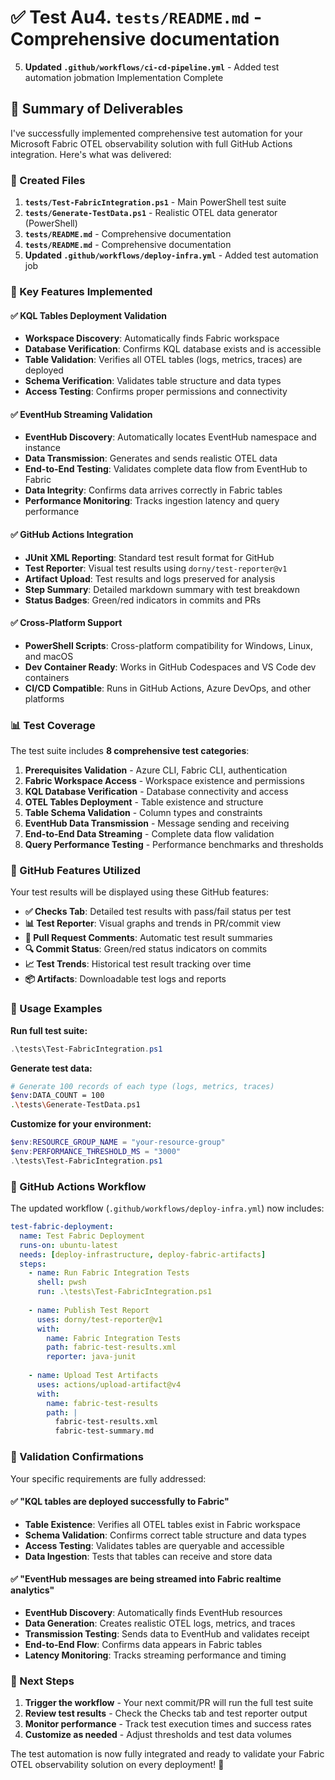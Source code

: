 # ✅ Test Au4. **`tests/README.md`** - Comprehensive documentation
5. **Updated `.github/workflows/ci-cd-pipeline.yml`** - Added test automation jobmation Implementation Complete

## 🎯 Summary of Deliverables

I've successfully implemented comprehensive test automation for your Microsoft Fabric OTEL observability solution with full GitHub Actions integration. Here's what was delivered:

### 📂 Created Files

1. **`tests/Test-FabricIntegration.ps1`** - Main PowerShell test suite
2. **`tests/Generate-TestData.ps1`** - Realistic OTEL data generator (PowerShell)  
3. **`tests/README.md`** - Comprehensive documentation
5. **`tests/README.md`** - Comprehensive documentation
6. **Updated `.github/workflows/deploy-infra.yml`** - Added test automation job

### 🚀 Key Features Implemented

#### ✅ KQL Tables Deployment Validation
- **Workspace Discovery**: Automatically finds Fabric workspace
- **Database Verification**: Confirms KQL database exists and is accessible
- **Table Validation**: Verifies all OTEL tables (logs, metrics, traces) are deployed
- **Schema Verification**: Validates table structure and data types
- **Access Testing**: Confirms proper permissions and connectivity

#### ✅ EventHub Streaming Validation  
- **EventHub Discovery**: Automatically locates EventHub namespace and instance
- **Data Transmission**: Generates and sends realistic OTEL data
- **End-to-End Testing**: Validates complete data flow from EventHub to Fabric
- **Data Integrity**: Confirms data arrives correctly in Fabric tables
- **Performance Monitoring**: Tracks ingestion latency and query performance

#### ✅ GitHub Actions Integration
- **JUnit XML Reporting**: Standard test result format for GitHub
- **Test Reporter**: Visual test results using `dorny/test-reporter@v1`
- **Artifact Upload**: Test results and logs preserved for analysis
- **Step Summary**: Detailed markdown summary with test breakdown
- **Status Badges**: Green/red indicators in commits and PRs

#### ✅ Cross-Platform Support
- **PowerShell Scripts**: Cross-platform compatibility for Windows, Linux, and macOS
- **Dev Container Ready**: Works in GitHub Codespaces and VS Code dev containers
- **CI/CD Compatible**: Runs in GitHub Actions, Azure DevOps, and other platforms

### 📊 Test Coverage

The test suite includes **8 comprehensive test categories**:

1. **Prerequisites Validation** - Azure CLI, Fabric CLI, authentication
2. **Fabric Workspace Access** - Workspace existence and permissions
3. **KQL Database Verification** - Database connectivity and access
4. **OTEL Tables Deployment** - Table existence and structure
5. **Table Schema Validation** - Column types and constraints
6. **EventHub Data Transmission** - Message sending and receiving
7. **End-to-End Data Streaming** - Complete data flow validation
8. **Query Performance Testing** - Performance benchmarks and thresholds

### 🎨 GitHub Features Utilized

Your test results will be displayed using these GitHub features:

- **✅ Checks Tab**: Detailed test results with pass/fail status per test
- **📊 Test Reporter**: Visual graphs and trends in PR/commit view
- **📝 Pull Request Comments**: Automatic test result summaries
- **🔍 Commit Status**: Green/red status indicators on commits
- **📈 Test Trends**: Historical test result tracking over time
- **📦 Artifacts**: Downloadable test logs and reports

### 🔧 Usage Examples

**Run full test suite:**
```powershell
.\tests\Test-FabricIntegration.ps1
```

**Generate test data:**
```bash
# Generate 100 records of each type (logs, metrics, traces)
$env:DATA_COUNT = 100
.\tests\Generate-TestData.ps1
```

**Customize for your environment:**
```powershell
$env:RESOURCE_GROUP_NAME = "your-resource-group"
$env:PERFORMANCE_THRESHOLD_MS = "3000"
.\tests\Test-FabricIntegration.ps1
```

### 🤖 GitHub Actions Workflow

The updated workflow (`.github/workflows/deploy-infra.yml`) now includes:

```yaml
test-fabric-deployment:
  name: Test Fabric Deployment
  runs-on: ubuntu-latest
  needs: [deploy-infrastructure, deploy-fabric-artifacts]
  steps:
    - name: Run Fabric Integration Tests
      shell: pwsh
      run: .\tests\Test-FabricIntegration.ps1
    
    - name: Publish Test Report
      uses: dorny/test-reporter@v1
      with:
        name: Fabric Integration Tests
        path: fabric-test-results.xml
        reporter: java-junit
    
    - name: Upload Test Artifacts
      uses: actions/upload-artifact@v4
      with:
        name: fabric-test-results
        path: |
          fabric-test-results.xml
          fabric-test-summary.md
```

### 🎯 Validation Confirmations

Your specific requirements are fully addressed:

#### ✅ "KQL tables are deployed successfully to Fabric"
- **Table Existence**: Verifies all OTEL tables exist in Fabric workspace
- **Schema Validation**: Confirms correct table structure and data types  
- **Access Testing**: Validates tables are queryable and accessible
- **Data Ingestion**: Tests that tables can receive and store data

#### ✅ "EventHub messages are being streamed into Fabric realtime analytics"
- **EventHub Discovery**: Automatically finds EventHub resources
- **Data Generation**: Creates realistic OTEL logs, metrics, and traces
- **Transmission Testing**: Sends data to EventHub and validates receipt
- **End-to-End Flow**: Confirms data appears in Fabric tables
- **Latency Monitoring**: Tracks streaming performance and timing

### 🚀 Next Steps

1. **Trigger the workflow** - Your next commit/PR will run the full test suite
2. **Review test results** - Check the Checks tab and test reporter output
3. **Monitor performance** - Track test execution times and success rates
4. **Customize as needed** - Adjust thresholds and test data volumes

The test automation is now fully integrated and ready to validate your Fabric OTEL observability solution on every deployment! 🎉
